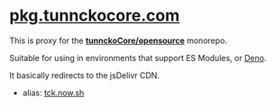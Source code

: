 # [pkg.tunnckocore.com](https://pkg.tunnckocore.com)

This is proxy for the
[**tunnckoCore/opensource**](https://github.com/tunnckoCore/opensource)
monorepo.

Suitable for using in environments that support ES Modules, or
[Deno](https://deno.land).

It basically redirects to the jsDelivr CDN.

- alias: [tck.now.sh](https://tck.now.sh)
